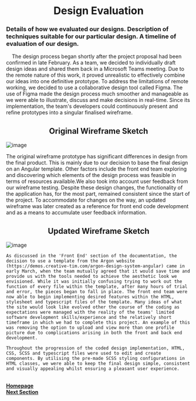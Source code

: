 <h1 align="center">Design Evaluation</h1>

### Details of how we evaluated our designs. Description of techniques suitable for our particular design. A timeline of evaluation of our design.

<p>&nbsp;&nbsp;&nbsp;&nbsp;The design process began shortly after the project proposal had been confirmed in late February. As a team, we decided to individually draft design ideas and shared them back in a Microsoft Teams meeting. Due to the remote nature of this work, it proved unrealistic to effectively combine our ideas into one definitive prototype. To address the limitations of remote working, we decided to use a collaborative design tool called Figma. The use of Figma made the design process much smoother and manageable as we were able to illustrate, discuss and make decisions in real-time. Since its implementation, the team's developers could continuously present and refine prototypes into a singular finalised wireframe.</p>

<h2 align="center">Original Wireframe Sketch</h2>

  ![image](https://user-images.githubusercontent.com/74371711/117008417-9bb74e00-ace2-11eb-91e3-0fdea60f757d.png)

The original wireframe prototype has significant differences in design from the final product. This is mainly due to our decision to base the final design on an Angular template. Other factors include the front end team exploring and discovering which elements of the design process was feasible in terms of resources available.We also took into account user feedback from our wireframe testing. Despite these design changes, the functionality of the application has, for the most part, remained consistent since the start of the project. To accommodate for changes on the way, an updated wireframe was later created as a reference for front end code development and as a means to accumulate user feedback information.

<h2 align="center">Updated Wireframe Sketch</h2>

![image](https://user-images.githubusercontent.com/74371711/117008729-ee910580-ace2-11eb-8355-0b66f0026af6.png)

	As discussed in the 'Front End' section of the documentation, the decision to use a template from the Argon website (https://demos.creative-tim.com/argon-design-system-angular) came in early March, when the team mutually agreed that it would save time and provide us with the tools needed to achieve the aesthetic look we envisioned. While it was initially confusing trying to work out the function of every file within the template, after many hours of trial and error, the pieces began to fall in place. The front end team were now able to begin implementing desired features within the HTML, stylesheet and typescript files of the template. Many ideas of what the site would look like evolved other the course of the coding as expectations were managed with the reality of the teams' limited software development skills/experience and the relatively short timeframe in which we had to complete this project. An example of this was removing the option to upload and view more than one profile picture due to complications arising in both the front and back end development.
	
	Throughout the progression of the coded design implementation, HTML, CSS, SCSS and typescript files were used to edit and create components. By utilising the pre-made SCSS styling configurations in HTML classes, we were able to keep the final design simple, consistent and visually appealing whilst ensuring a pleasant user experience.

<br>
<a href="https://github.com/JaiRanchod/Desk-10-Software-Engineering-Group-Project/tree/release">
<b>Homepage</b></a>
<br>
<a href="https://github.com/JaiRanchod/Desk-10-Software-Engineering-Group-Project/blob/main/Documentation%20Notes/Background%20Literature.md">
<b>Next Section</b></a>
